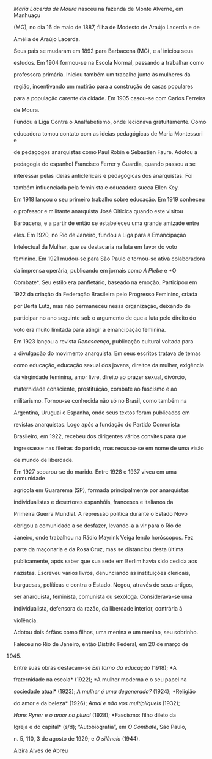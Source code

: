 

*Maria Lacerda de Moura* nasceu na fazenda de Monte Alverne, em Manhuaçu

(MG), no dia 16 de maio de 1887, filha de Modesto de Araújo Lacerda e de

Amélia de Araújo Lacerda.



Seus pais se mudaram em 1892 para Barbacena (MG), e aí iniciou seus

estudos. Em 1904 formou-se na Escola Normal, passando a trabalhar como

professora primária. Iniciou também um trabalho junto às mulheres da

região, incentivando um mutirão para a construção de casas populares

para a população carente da cidade. Em 1905 casou-se com Carlos Ferreira

de Moura.



Fundou a Liga Contra o Analfabetismo, onde lecionava gratuitamente. Como

educadora tomou contato com as ideias pedagógicas de Maria Montessori e

de pedagogos anarquistas como Paul Robin e Sebastien Faure. Adotou a

pedagogia do espanhol Francisco Ferrer y Guardia, quando passou a se

interessar pelas ideias anticlericais e pedagógicas dos anarquistas. Foi

também influenciada pela feminista e educadora sueca Ellen Key.



Em 1918 lançou o seu primeiro trabalho sobre educação. Em 1919 conheceu

o professor e militante anarquista José Oiticica quando este visitou

Barbacena, e a partir de então se estabeleceu uma grande amizade entre

eles. Em 1920, no Rio de Janeiro, fundou a Liga para a Emancipação

Intelectual da Mulher, que se destacaria na luta em favor do voto

feminino. Em 1921 mudou-se para São Paulo e tornou-se ativa colaboradora

da imprensa operária, publicando em jornais como *A Plebe* e *O

Combate*. Seu estilo era panfletário, baseado na emoção. Participou em

1922 da criação da Federação Brasileira pelo Progresso Feminino, criada

por Berta Lutz, mas não permaneceu nessa organização, deixando de

participar no ano seguinte sob o argumento de que a luta pelo direito do

voto era muito limitada para atingir a emancipação feminina.



Em 1923 lançou a revista *Renascença*, publicação cultural voltada para

a divulgação do movimento anarquista. Em seus escritos tratava de temas

como educação, educação sexual dos jovens, direitos da mulher, exigência

da virgindade feminina, amor livre, direito ao prazer sexual, divórcio,

maternidade consciente, prostituição, combate ao fascismo e ao

militarismo. Tornou-se conhecida não só no Brasil, como também na

Argentina, Uruguai e Espanha, onde seus textos foram publicados em

revistas anarquistas. Logo após a fundação do Partido Comunista

Brasileiro, em 1922, recebeu dos dirigentes vários convites para que

ingressasse nas fileiras do partido, mas recusou-se em nome de uma visão

de mundo de liberdade.



Em 1927 separou-se do marido. Entre 1928 e 1937 viveu em uma comunidade

agrícola em Guararema (SP), formada principalmente por anarquistas

individualistas e desertores espanhóis, franceses e italianos da

Primeira Guerra Mundial. A repressão política durante o Estado Novo

obrigou a comunidade a se desfazer, levando-a a vir para o Rio de

Janeiro, onde trabalhou na Rádio Mayrink Veiga lendo horóscopos. Fez

parte da maçonaria e da Rosa Cruz, mas se distanciou desta última

publicamente, após saber que sua sede em Berlim havia sido cedida aos

nazistas. Escreveu vários livros, denunciando as instituições clericais,

burguesas, políticas e contra o Estado. Negou, através de seus artigos,

ser anarquista, feminista, comunista ou sexóloga. Considerava-se uma

individualista, defensora da razão, da liberdade interior, contrária à

violência.



Adotou dois órfãos como filhos, uma menina e um menino, seu sobrinho.



Faleceu no Rio de Janeiro, então Distrito Federal, em 20 de março de

1945.



Entre suas obras destacam-se *Em torno da educação* (1918); *A

fraternidade na escola* (1922); *A mulher moderna e o seu papel na

sociedade atual* (1923); *A mulher é uma degenerada?* (1924); *Religião

do amor e da beleza* (1926); *Amai e não vos multipliqueis* (1932);

*Hans Ryner e o amor no plural* (1928); *Fascismo: filho dileto da

Igreja e do capital* (s/d); “Autobiografia”, em *O Combate*, São Paulo,

n. 5, 110, 3 de agosto de 1929; e *O silêncio* (1944).



Alzira Alves de Abreu



